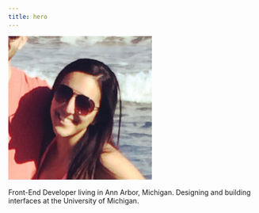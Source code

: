 ```yaml
---
title: hero
---
```


<section id="hero">
  <div class="grid-container">
     <div class="header-description grid-100">
       <img class="hero-img" src="../img/marie.jpg">
      <p>Front-End Developer living in Ann Arbor, Michigan. Designing and building interfaces at the University of Michigan.</p>
    </div>
  </div>
</section>
